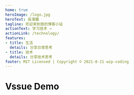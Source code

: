 ```yaml
---
home: true
heroImage: /logo.jpg
heroText: 吳澤鵬
tagline: 欢迎来到我的博客小站
actionText: 学习技术 →
actionLink: /technology/
features:
- title: 生活
  details: 分享日常思考
- title: 技术
  details: 分享技术思考
footer: MIT Licensed | Copyright © 2021-8-21 wzp-coding
---
```



# Vssue Demo

<Vssue/>